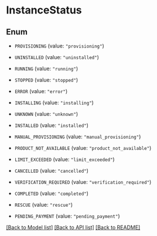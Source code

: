 # InstanceStatus

## Enum


* `PROVISIONING` (value: `"provisioning"`)

* `UNINSTALLED` (value: `"uninstalled"`)

* `RUNNING` (value: `"running"`)

* `STOPPED` (value: `"stopped"`)

* `ERROR` (value: `"error"`)

* `INSTALLING` (value: `"installing"`)

* `UNKNOWN` (value: `"unknown"`)

* `INSTALLED` (value: `"installed"`)

* `MANUAL_PROVISIONING` (value: `"manual_provisioning"`)

* `PRODUCT_NOT_AVAILABLE` (value: `"product_not_available"`)

* `LIMIT_EXCEEDED` (value: `"limit_exceeded"`)

* `CANCELLED` (value: `"cancelled"`)

* `VERIFICATION_REQUIRED` (value: `"verification_required"`)

* `COMPLETED` (value: `"completed"`)

* `RESCUE` (value: `"rescue"`)

* `PENDING_PAYMENT` (value: `"pending_payment"`)


[[Back to Model list]](../README.md#documentation-for-models) [[Back to API list]](../README.md#documentation-for-api-endpoints) [[Back to README]](../README.md)


